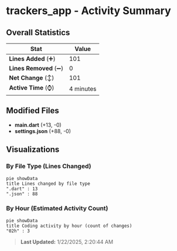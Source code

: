 # trackers_app - Activity Summary 

## Overall Statistics

| Stat                   | Value                                                             |
| ---------------------- | ----------------------------------------------------------------- |
| **Lines Added** (➕)   | 101                                          |
| **Lines Removed** (➖) | 0                                        |
| **Net Change** (↕)    | 101                |
| **Active Time** (⌚)   | 4 minutes |


## Modified Files
- **main.dart** (+13, -0)
- **settings.json** (+88, -0)

## Visualizations

### By File Type (Lines Changed)

```mermaid
pie showData
title Lines changed by file type
".dart" : 13
".json" : 88
```

### By Hour (Estimated Activity Count)

```mermaid
pie showData
title Coding activity by hour (count of changes)
"02h" : 3
```


> **Last Updated:** 1/22/2025, 2:20:44 AM
